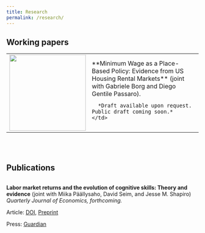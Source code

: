 ```yaml
---
title: Research
permalink: /research/
---
```


## Working papers

<table style="width:100%">
  <tr>
    <td>
      <img src="{{ site.url }}{{ site.baseurl }}/assets/papers/min_wage_rent/residence_workplace_MW.png" alt = "" width = "200">
    </td>
    <td>
      **Minimum Wage as a Place-Based Policy: Evidence from US Housing Rental Markets** (joint with Gabriele Borg and Diego Gentile Passaro).

      *Draft available upon request. Public draft coming soon.*
    </td>
  </tr>
</table>


<br>
<br>


## Publications

<figure style="width: 200px" class="align-left">
  <img src="{{ site.url }}{{ site.baseurl }}/assets/papers/Skills/decomp_logic.png" alt="">
</figure> 

**Labor market returns and the evolution of cognitive skills: Theory and evidence**
(joint with Miika Päällysaho, David Seim, and Jesse M. Shapiro)
*Quarterly Journal of Economics, forthcoming.*

Article: [DOI](https://doi.org/10.1093/qje/qjac022), [Preprint](https://scholar.harvard.edu/files/shapiro/files/skills.pdf)

Press: [Guardian](https://www.theguardian.com/commentisfree/2021/aug/29/iqs-are-on-the-rise-but-we-dont-need-hard-facts-any-more)

